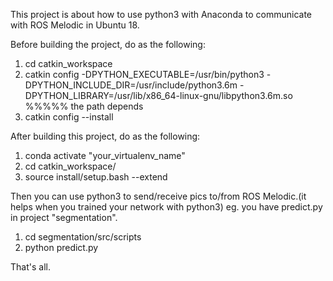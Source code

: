 

This project is about how to use python3 with Anaconda to communicate with ROS Melodic in Ubuntu 18.

Before building the project, do as the following:

1. cd catkin_workspace
2. catkin config -DPYTHON_EXECUTABLE=/usr/bin/python3 -DPYTHON_INCLUDE_DIR=/usr/include/python3.6m -DPYTHON_LIBRARY=/usr/lib/x86_64-linux-gnu/libpython3.6m.so 	%%%%% the path depends
3. catkin config --install

After building this project, do as the following:

1. conda activate "your_virtualenv_name"
2. cd catkin_workspace/
3. source install/setup.bash --extend

Then you can use python3 to send/receive pics to/from ROS Melodic.(it helps when you trained your network with python3)
eg. you have predict.py in project "segmentation".

1. cd segmentation/src/scripts
2. python predict.py

That's all.
